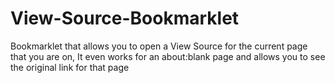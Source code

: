 # View-Source-Bookmarklet

Bookmarklet that allows you to open a View Source for the current page that you are on, It even works for an about:blank page and allows you to see
the original link for that page

